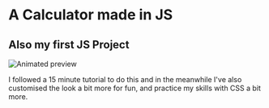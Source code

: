# A Calculator made in JS
## Also my first JS Project

![Animated preview](animated_preview.gif)

I followed a 15 minute tutorial to do this and in the meanwhile I've also customised the look a bit more for fun, and practice my skills with CSS a bit more.